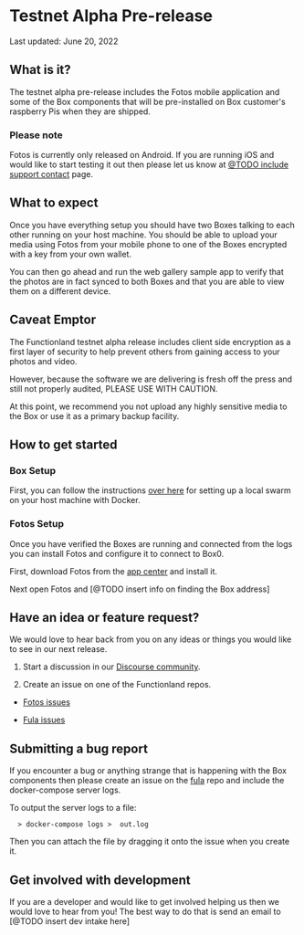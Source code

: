 # Testnet Alpha Pre-release

Last updated:  June 20, 2022

## What is it?

The testnet alpha pre-release includes the Fotos mobile application and some of the Box components that will be pre-installed on Box customer's raspberry Pis when they are shipped.

### Please note

Fotos is currently only released on Android.  If you are running iOS and would like to start testing it out then please let us know at [@TODO include support contact](https://community.fx.land/support) page.

## What to expect

Once you have everything setup you should have two Boxes talking to each other running on your host machine.  You should be able to upload your media using Fotos from your mobile phone to one of the Boxes encrypted with a key from your own wallet.

You can then go ahead and run the web gallery sample app to verify that the photos are in fact synced to both Boxes and that you are able to view them on a different device.

## Caveat Emptor

The Functionland testnet alpha release includes client side encryption as a first layer of security to help prevent others from gaining access to your photos and video.

However, because the software we are delivering is fresh off the press and still not properly audited, PLEASE USE WITH CAUTION.

At this point, we recommend you not upload any highly sensitive media to the Box or use it as a primary backup facility.

## How to get started

### Box Setup

First, you can follow the instructions [over here](https://github.com/functionland/fula/tree/v0.6.1/apps/cluster) for setting up a local swarm on your host machine with Docker.

### Fotos Setup

Once you have verified the Boxes are running and connected from the logs you can install Fotos and configure it to connect to Box0.

First, download Fotos from the [app center](https://install.appcenter.ms/orgs/fx.-land/apps/photos/distribution_groups/public%20testers/releases/17) and install it.

Next open Fotos and [@TODO insert info on finding the Box address]

## Have an idea or feature request?

We would love to hear back from you on any ideas or things you would like to see in our next release.

1.  Start a discussion in our [Discourse community](https://community.fx.land).

2.  Create an issue on one of the Functionland repos.

  * [Fotos issues](https://github.com/functionland/fotos/issues)

  * [Fula issues](https://github.com/functionland/fula/issues)


## Submitting a bug report

If you encounter a bug or anything strange that is happening with the Box components then please create an issue on the [fula](https://github.com/functionland/fula/issues) repo and include the docker-compose server logs.

To output the server logs to a file:

```
  > docker-compose logs >  out.log
```

Then you can attach the file by dragging it onto the issue when you create it.

## Get involved with development

If you are a developer and would like to get involved helping us then we would love to hear from you!  The best way to do that is send an email to [@TODO insert dev intake here]
